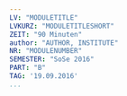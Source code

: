 ```yaml
---
LV: "MODULETITLE"
LVKURZ: "MODULETITLESHORT"
ZEIT: "90 Minuten"
author: "AUTHOR, INSTITUTE"
NR: "MODULENUMBER"
SEMESTER: "SoSe 2016"
PART: "B"
TAG: '19.09.2016'
...
```





